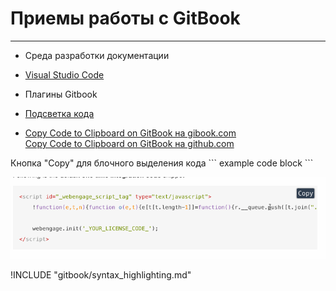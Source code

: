 # Приемы работы с GitBook

---

* Среда разработки документации
 * [Visual Studio Code](https://code.visualstudio.com/Download)


* Плагины Gitbook
 * [Подсветка кода](syntax_highlighting.md)
 * [Copy Code to Clipboard on GitBook на gibook.com](https://plugins.gitbook.com/plugin/copy-code-button)  
   [Copy Code to Clipboard on GitBook на github.com](https://github.com/WebEngage/gitbook-plugin-copy-code-button)
 
 Кнопка "Copy" для блочного выделения кода \``` example code block \```
 
 ![Пример кнопки COPY](pic/gitbook-plugin-copy-code-button.gif) 
          




                   
!INCLUDE "gitbook/syntax_highlighting.md"